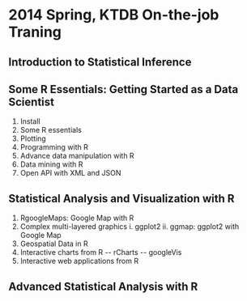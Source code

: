 2014 Spring, KTDB On-the-job Traning
=====================================
## Introduction to Statistical Inference

## Some R Essentials: Getting Started as a Data Scientist
1. Install 
2. Some R essentials
3. Plotting
4. Programming with R
5. Advance data manipulation with R
6. Data mining with R
7. Open API with XML and JSON


## Statistical Analysis and Visualization with R
1. RgoogleMaps: Google Map with R
2. Complex multi-layered graphics 
i. ggplot2
ii. ggmap: ggplot2 with Google Map
3. Geospatial Data in R
4. Interactive charts from R 
-- rCharts
-- googleVis
5. Interactive web applications from R


## Advanced Statistical Analysis with R
